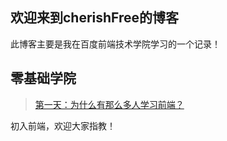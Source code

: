 ## 欢迎来到cherishFree的博客

此博客主要是我在百度前端技术学院学习的一个记录！


## 零基础学院

>[第一天：为什么有那么多人学习前端？](https://cherishfree.github.io/cherishFree.github.io-cherishFree/HelloWorld/index.html)



初入前端，欢迎大家指教！